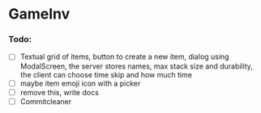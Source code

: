 # GameInv

### Todo:
- [ ] Textual grid of items, button to create a new item, dialog using ModalScreen, the server stores names, max stack size and durability, the client can choose time skip and how much time
- [ ] maybe item emoji icon with a picker
- [ ] remove this, write docs
- [ ] Commitcleaner
